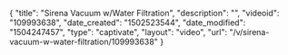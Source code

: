 {
    "title": "Sirena Vacuum w\/Water Filtration",
    "description": "",
    "videoid": "109993638",
    "date_created": "1502523544",
    "date_modified": "1504247457",
    "type": "captivate",
    "layout": "video",
    "url": "\/v\/sirena-vacuum-w-water-filtration\/109993638"
}